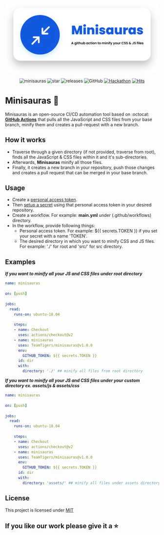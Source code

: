 <div align="center">

![banner](icon.svg)

![minisauras](https://img.shields.io/github/workflow/status/teamtigers/minisauras/minisauras?color=00c853&labelColor=212121&label=minisauras&logo=github&logoColor=ffffff)
![star](https://img.shields.io/github/stars/teamtigers/minisauras?color=536dfe&logo=github&labelColor=212121&logoColor=ffffff)
![releases](https://img.shields.io/github/v/release/teamtigers/minisauras?color=3d5afe&label=minisauras&labelColor=212121&logo=github%20actions&logoColor=ffffff)
![GitHub](https://img.shields.io/github/license/teamtigers/minisauras?color=00c853&labelColor=212121&logo=sprint&logoColor=ffffff)
[![Hackathon](https://img.shields.io/badge/%20-actions%20hackathon-black?color=14171A&labelColor=3f51b5&logo=dev.to&logoColor=ffffff)](https://dev.to/devteam/announcing-the-github-actions-hackathon-on-dev-3ljn)
[![Hits](https://hits.seeyoufarm.com/api/count/incr/badge.svg?url=https%3A%2F%2Fgithub.com%2Fteamtigers%2Fminisauras&count_bg=%23212121&title_bg=%23512da8&icon=buzzfeed.svg&icon_color=%23FFFFFF&title=vistited&edge_flat=false)](https://hits.seeyoufarm.com)

</div>



# Minisauras :tada:
Minisauras is an open-source CI/CD automation tool based on :octocat: [**GitHub Actions**](https://github.com/features/actions) that pulls all the JavaScript and CSS files from your base branch, minify them and creates a pull-request with a new branch. 

## How it works
- Traverse through a given directory (if not provided, traverse from root), finds all the JavaScript & CSS files within it and it's sub-directories. 
- Afterwards, **Minisauras** minify all those files.
- Finally, it creates a new branch in your repository, push those changes and creates a pull request that can be merged in your base branch.

## Usage
- Create a [personal access token](https://docs.github.com/en/github/authenticating-to-github/creating-a-personal-access-token).
- Then [setup a secret](https://docs.github.com/en/actions/configuring-and-managing-workflows/creating-and-storing-encrypted-secrets) using that personal access token in your desired repository.
- Create a workflow. For example: **main.yml** under (.github/workflows) directory.
- In the workflow, provide following things:
    * Personal access token. For example: ${{ secrets.TOKEN }} if you set your secret with a name 'TOKEN'.
    * The desired directory in which you want to minify CSS and JS files. For example: './' for root and 'src/' for src directory.

## Examples

_**If you want to minify all your JS and CSS files under root directory**_

```yml
name: minisauras

on: [push]

jobs:
  read:
    runs-on: ubuntu-18.04

    steps:
    - name: Checkout
      uses: actions/checkout@v2
    - name: minisauras
      uses: TeamTigers/minisauras@v1.0.0
      env:
        GITHUB_TOKEN: ${{ secrets.TOKEN }}
      id: dir
      with:
        directory: './' ## minify all files from root directory
```


_**If you want to minify all your JS and CSS files under your custom directory ex. assets/js & assets/css**_

```yml
name: minisauras

on: [push]

jobs:
  read:
    runs-on: ubuntu-18.04

    steps:
    - name: Checkout
      uses: actions/checkout@v2
    - name: minisauras
      uses: TeamTigers/minisauras@v1.0.0
      env:
        GITHUB_TOKEN: ${{ secrets.TOKEN }}
      id: dir
      with:
        directory: 'assets/' ## minify all files under assets directory
```
## License 
This project is licensed under [MIT](LICENSE)

## If you like our work please give it a :star:
